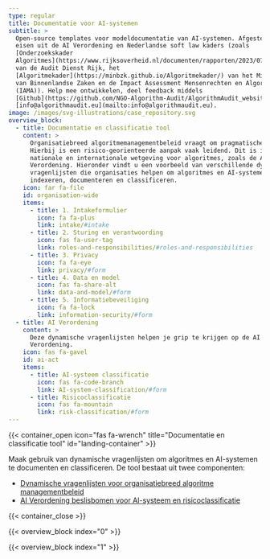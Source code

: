 ```yaml
---
type: regular
title: Documentatie voor AI-systemen
subtitle: >
  Open-source templates voor modeldocumentatie van AI-systemen. Afgestemd op de
  eisen uit de AI Verordening en Nederlandse soft law kaders (zoals
  [Onderzoekskader
  Algoritmes](https://www.rijksoverheid.nl/documenten/rapporten/2023/07/11/onderzoekskader-algoritmes-adr-2023#:~:text=De%20Auditdienst%20Rijk%20heeft%20een,risico's%20beheerst%20\(kunnen\)%20worden.)
  van de Audit Dienst Rijk, het
  [Algoritmekader](https://minbzk.github.io/Algoritmekader/) van het Ministerie
  van Binnenlandse Zaken en de Impact Assessment Mensenrechten en Algoritmes
  (IAMA)). Help mee ontwikkelen, deel feedback middels
  [Github](https://github.com/NGO-Algorithm-Audit/AlgorithmAudit_website) of via
  [info@algorithmaudit.eu](mailto:info@algorithmaudit.eu).
image: /images/svg-illustrations/case_repository.svg
overview_block:
  - title: Documentatie en classificatie tool
    content: >
      Organisatiebreed algoritmemanagementbeleid vraagt om pragmatische kaders.
      Hierbij is een risico-georienteerde aanpak vaak leidend. Dit is in lijn met
      nationale en internationale wetgeving voor algoritmes, zoals de AI
      Verordening. Hieronder vindt u een voorbeeld van verschillende dynamische
      vragenlijsten die organisaties helpen om algoritmes en AI-systemen te
      indexeren, documenteren en classificeren.
    icon: far fa-file
    id: organisation-wide
    items:
      - title: 1. Intakeformulier
        icon: fa fa-plus
        link: intake/#intake
      - title: 2. Sturing en verantwoording
        icon: fas fa-user-tag
        link: roles-and-responsibilities/#roles-and-responsibilities
      - title: 3. Privacy
        icon: fa fa-eye
        link: privacy/#form
      - title: 4. Data en model
        icon: fas fa-share-alt
        link: data-and-model/#form
      - title: 5. Informatiebeveiliging
        icon: fa fa-lock
        link: information-security/#form
  - title: AI Verordening
    content: >
      Deze dynamische vragenlijsten helpen je grip te krijgen op de AI
      Verordening.
    icon: fas fa-gavel
    id: ai-act
    items:
      - title: AI-systeem classificatie
        icon: fas fa-code-branch
        link: AI-system-classification/#form
      - title: Risicoclassificatie
        icon: fas fa-mountain
        link: risk-classification/#form
---
```


{{< container_open icon="fas fa-wrench" title="Documentatie en classificatie tool" id="landing-container" >}}

Maak gebruik van dynamische vragenlijsten om algoritmes en AI-systemen te documenten en classificeren. De tool bestaat uit twee componenten:

* [Dynamische vragenlijsten voor organisatiebreed algoritme managementbeleid](#organisation-wide)
* [AI Verordening beslisbomen voor AI-systeem en risicoclassificatie](#ai-act)

{{< container_close >}}

{{< overview_block index="0" >}}

{{< overview_block index="1" >}}